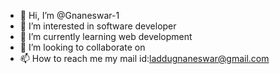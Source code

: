 - 👋 Hi, I’m @Gnaneswar-1
- 👀 I’m interested in software developer
- 🌱 I’m currently learning web development
- 💞️ I’m looking to collaborate on 
- 📫 How to reach me my mail id:laddugnaneswar@gmail.com

<!---
Gnaneswar-1/Gnaneswar-1 is a ✨ special ✨ repository because its `README.md` (this file) appears on your GitHub profile.
You can click the Preview link to take a look at your changes.
--->

